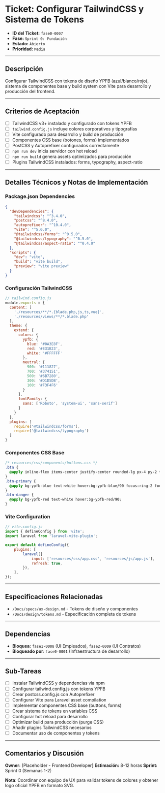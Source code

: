 # Ticket: Configurar TailwindCSS y Sistema de Tokens

- **ID del Ticket:** `fase0-0007`
- **Fase:** `Sprint 0: Fundación`
- **Estado:** `Abierto`
- **Prioridad:** `Media`

---

## Descripción

Configurar TailwindCSS con tokens de diseño YPFB (azul/blanco/rojo), sistema de componentes base y build system con Vite para desarrollo y producción del frontend.

---

## Criterios de Aceptación

- [ ] TailwindCSS v3+ instalado y configurado con tokens YPFB
- [ ] `tailwind.config.js` incluye colores corporativos y tipografías
- [ ] Vite configurado para desarrollo y build de producción
- [ ] Componentes CSS base (botones, forms) implementados
- [ ] PostCSS y Autoprefixer configurados correctamente
- [ ] `npm run dev` inicia servidor con hot reload
- [ ] `npm run build` genera assets optimizados para producción
- [ ] Plugins TailwindCSS instalados: forms, typography, aspect-ratio

---

## Detalles Técnicos y Notas de Implementación

### Package.json Dependencies
```json
{
  "devDependencies": {
    "tailwindcss": "^3.4.0",
    "postcss": "^8.4.0",
    "autoprefixer": "^10.4.0",
    "vite": "^5.0.0",
    "@tailwindcss/forms": "^0.5.0",
    "@tailwindcss/typography": "^0.5.0",
    "@tailwindcss/aspect-ratio": "^0.4.0"
  },
  "scripts": {
    "dev": "vite",
    "build": "vite build",
    "preview": "vite preview"
  }
}
```

### Configuración TailwindCSS
```js
// tailwind.config.js
module.exports = {
  content: [
    './resources/**/*.{blade.php,js,ts,vue}',
    './resources/views/**/*.blade.php'
  ],
  theme: {
    extend: {
      colors: {
        ypfb: {
          blue: '#0A3E8F',
          red: '#E31B23', 
          white: '#FFFFFF'
        },
        neutral: {
          900: '#111827',
          700: '#374151',
          500: '#6B7280',
          300: '#D1D5DB',
          100: '#F3F4F6'
        }
      },
      fontFamily: {
        sans: ['Roboto', 'system-ui', 'sans-serif']
      }
    }
  },
  plugins: [
    require('@tailwindcss/forms'),
    require('@tailwindcss/typography')
  ]
}
```

### Componentes CSS Base
```css
/* resources/css/components/buttons.css */
.btn {
  @apply inline-flex items-center justify-center rounded-lg px-4 py-2 font-medium transition-colors;
}
.btn-primary { 
  @apply bg-ypfb-blue text-white hover:bg-ypfb-blue/90 focus:ring-2 focus:ring-ypfb-blue/40;
}
.btn-danger { 
  @apply bg-ypfb-red text-white hover:bg-ypfb-red/90;
}
```

### Vite Configuration
```js
// vite.config.js
import { defineConfig } from 'vite';
import laravel from 'laravel-vite-plugin';

export default defineConfig({
    plugins: [
        laravel({
            input: ['resources/css/app.css', 'resources/js/app.js'],
            refresh: true,
        }),
    ],
});
```

---

## Especificaciones Relacionadas

- `/Docs/specs/ux-design.md` - Tokens de diseño y componentes
- `/Docs/design/tokens.md` - Especificación completa de tokens

---

## Dependencias

- **Bloquea:** `fase1-0008` (UI Empleados), `fase2-0009` (UI Contratos)
- **Bloqueado por:** `fase0-0001` (Infraestructura de desarrollo)

---

## Sub-Tareas

- [ ] Instalar TailwindCSS y dependencias via npm
- [ ] Configurar tailwind.config.js con tokens YPFB
- [ ] Crear postcss.config.js con Autoprefixer
- [ ] Configurar Vite para Laravel asset compilation
- [ ] Implementar componentes CSS base (buttons, forms)
- [ ] Crear sistema de tokens en variables CSS
- [ ] Configurar hot reload para desarrollo
- [ ] Optimizar build para producción (purge CSS)
- [ ] Añadir plugins TailwindCSS necesarios
- [ ] Documentar uso de componentes y tokens

---

## Comentarios y Discusión

**Owner:** [Placeholder - Frontend Developer]
**Estimación:** 8-12 horas
**Sprint:** Sprint 0 (Semanas 1-2)

**Nota**: Coordinar con equipo de UX para validar tokens de colores y obtener logo oficial YPFB en formato SVG.